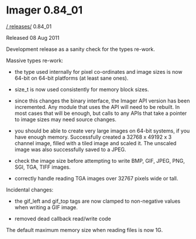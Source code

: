 # Imager 0.84_01

[ / ](..) [releases/](./) 0.84_01

Released 08 Aug 2011

Development release as a sanity check for the types re-work.

Massive types re-work:

- the type used internally for pixel co-ordinates and image sizes is now 64-bit on 64-bit platforms (at least sane ones).

- size_t is now used consistently for memory block sizes.

- since this changes the binary interface, the Imager API version has been incremented. Any module that uses the API will need to be rebuilt. In most cases that will be enough, but calls to any APIs that take a pointer to image sizes may need source changes.

- you should be able to create very large images on 64-bit systems, if you have enough memory. Successfully created a 32768 x 49192 x 3 channel image, filled with a tiled image and scaled it. The unscaled image was also successfully saved to a JPEG.

- check the image size before attempting to write BMP, GIF, JPEG, PNG, SGI, TGA, TIFF images.

- correctly handle reading TGA images over 32767 pixels wide or tall.

Incidental changes:

- the gif_left and gif_top tags are now clamped to non-negative values when writing a GIF image.

- removed dead callback read/write code

The default maximum memory size when reading files is now 1G.
